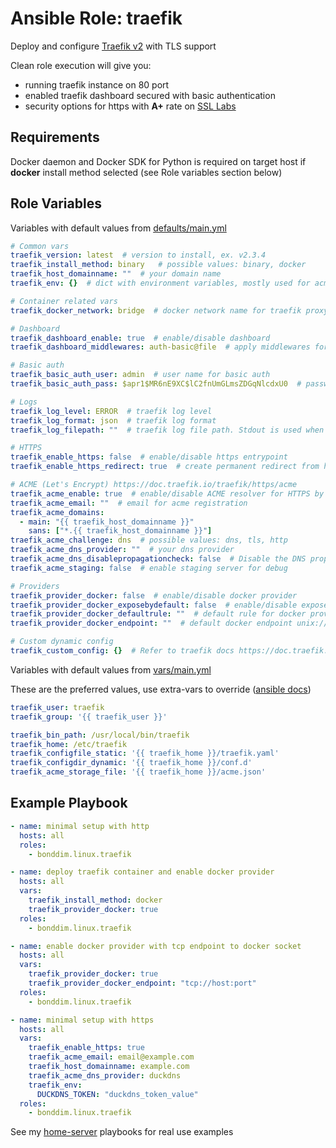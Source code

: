 # Ansible Role: traefik

Deploy and configure [Traefik v2](https://doc.traefik.io/traefik/) with TLS support

Clean role execution will give you:
  - running traefik instance on 80 port
  - enabled traefik dashboard secured with basic authentication
  - security options for https with **A+** rate on [SSL Labs](https://www.ssllabs.com/ssltest/analyze.htm)

## Requirements
Docker daemon and Docker SDK for Python is required on target host if **docker** install method selected (see Role variables section below)

## Role Variables
Variables with default values from [defaults/main.yml](https://github.com/bonddim/ansible-collection-linux/blob/main/roles/traefik/defaults/main.yml)
```yaml
# Common vars
traefik_version: latest  # version to install, ex. v2.3.4
traefik_install_method: binary   # possible values: binary, docker
traefik_host_domainname: ""  # your domain name
traefik_env: {}  # dict with environment variables, mostly used for acme dns provider settings

# Container related vars
traefik_docker_network: bridge  # docker network name for traefik proxy

# Dashboard
traefik_dashboard_enable: true  # enable/disable dashboard
traefik_dashboard_middlewares: auth-basic@file  # apply middlewares for dashboard

# Basic auth
traefik_basic_auth_user: admin  # user name for basic auth
traefik_basic_auth_pass: $apr1$MR6nE9XC$lC2fnUmGLmsZDGqNlcdxU0  # password for basic auth generated with htpasswd (admin)

# Logs
traefik_log_level: ERROR  # traefik log level
traefik_log_format: json  # traefik log format
traefik_log_filepath: ""  # traefik log file path. Stdout is used when omitted or empty

# HTTPS
traefik_enable_https: false  # enable/disable https entrypoint
traefik_enable_https_redirect: true  # create permanent redirect from http to https

# ACME (Let's Encrypt) https://doc.traefik.io/traefik/https/acme
traefik_acme_enable: true  # enable/disable ACME resolver for HTTPS by default
traefik_acme_email: ""  # email for acme registration
traefik_acme_domains:
  - main: "{{ traefik_host_domainname }}"
    sans: ["*.{{ traefik_host_domainname }}"]
traefik_acme_challenge: dns  # possible values: dns, tls, http
traefik_acme_dns_provider: ""  # your dns provider
traefik_acme_dns_disablepropagationcheck: false  # Disable the DNS propagation checks before notifying ACME that the DNS challenge is ready. [not recommended]. When set to true it helps to get certs with dnsChallenge on gcloud and duckdns.org
traefik_acme_staging: false  # enable staging server for debug

# Providers
traefik_provider_docker: false  # enable/disable docker provider
traefik_provider_docker_exposebydefault: false  # enable/disable expose by default
traefik_provider_docker_defaultrule: ""  # default rule for docker provider
traefik_provider_docker_endpoint: ""  # default docker endpoint unix:///var/run/docker.sock

# Custom dynamic config
traefik_custom_config: {}  # Refer to traefik docs https://doc.traefik.io/traefik/reference/dynamic-configuration/file
```
Variables with default values from [vars/main.yml](https://github.com/bonddim/ansible-collection-linux/blob/main/roles/traefik/vars/main.yml)

These are the preferred values, use extra-vars to override ([ansible docs](https://docs.ansible.com/ansible/latest/user_guide/playbooks_variables.html#variable-precedence-where-should-i-put-a-variable))
```yaml
traefik_user: traefik
traefik_group: '{{ traefik_user }}'

traefik_bin_path: /usr/local/bin/traefik
traefik_home: /etc/traefik
traefik_configfile_static: '{{ traefik_home }}/traefik.yaml'
traefik_configdir_dynamic: '{{ traefik_home }}/conf.d'
traefik_acme_storage_file: '{{ traefik_home }}/acme.json'
```

## Example Playbook
```yaml
- name: minimal setup with http
  hosts: all
  roles:
    - bonddim.linux.traefik

- name: deploy traefik container and enable docker provider
  hosts: all
  vars:
    traefik_install_method: docker
    traefik_provider_docker: true
  roles:
    - bonddim.linux.traefik

- name: enable docker provider with tcp endpoint to docker socket
  hosts: all
  vars:
    traefik_provider_docker: true
    traefik_provider_docker_endpoint: "tcp://host:port"
  roles:
    - bonddim.linux.traefik

- name: minimal setup with https
  hosts: all
  vars:
    traefik_enable_https: true
    traefik_acme_email: email@example.com
    traefik_host_domainname: example.com
    traefik_acme_dns_provider: duckdns
    traefik_env:
      DUCKDNS_TOKEN: "duckdns_token_value"
  roles:
    - bonddim.linux.traefik
```
See my [home-server](https://github.com/bonddim/home-server) playbooks for real use examples
